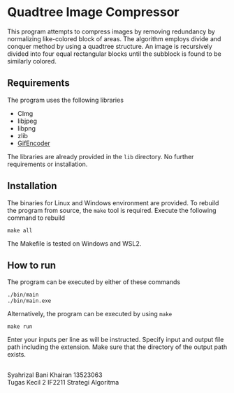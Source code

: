 # Quadtree Image Compressor
This program attempts to compress images by removing redundancy by normalizing like-colored block of areas. The algorithm employs divide and conquer method by using a quadtree structure. An image is recursively divided into four equal rectangular blocks until the subblock is found to be similarly colored.

## Requirements
The program uses the following libraries
- CImg
- libjpeg
- libpng
- zlib
- [GifEncoder](https://github.com/xiaozhuai/GifEncoder)

  
The libraries are already provided in the `lib` directory. No further requirements or installation.

## Installation
The binaries for Linux and Windows environment are provided. To rebuild the program from source, the `make` tool is required. Execute the following command to rebuild
```
make all
```
The Makefile is tested on Windows and WSL2.

## How to run
The program can be executed by either of these commands
```
./bin/main
./bin/main.exe

```
Alternatively, the program can be executed by using `make`
```
make run
```
Enter your inputs per line as will be instructed. Specify input and output file path including the extension. Make sure that the directory of the output path exists.

##
Syahrizal Bani Khairan 13523063  
Tugas Kecil 2 IF2211 Strategi Algoritma
